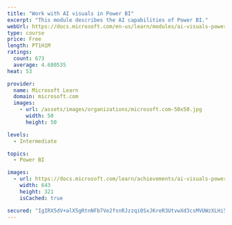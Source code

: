 ```yaml
---
title: "Work with AI visuals in Power BI"
excerpt: "This module describes the AI capabilities of Power BI."
webUrl: https://docs.microsoft.com/en-us/learn/modules/ai-visuals-power-bi/
type: course
price: Free
length: PT1H1M
ratings:
  count: 673
  average: 4.680535
heat: 53

provider:
  name: Microsoft Learn
  domain: microsoft.com
  images:
    - url: /assets/images/organizations/microsoft.com-50x50.jpg
      width: 50
      height: 50

levels:
  - Intermediate

topics:
  - Power BI

images:
  - url: https://docs.microsoft.com/learn/achievements/ai-visuals-power-bi-social.png
    width: 643
    height: 321
    isCached: true

secured: "IgIRX5dV+alX5gRtnNFb7Ve2fsnRJzzqi0SxJKreR3UtvwXd3csMVUWzXLHi5b/kvyp1GoGzJJw7HhDkiPCx3JDjHpqzc6fJZfD9ea4uafjb6bOUMf1UvpVbyvrkPsx9lLN5QuFBUINgu4Qg6FtkCu+qzBqEoDs19iCllULWBzJ9B0ip9TCrxBNFDFgwfI6oXBRAUn8fkLM165v/tGzgEHa+zpwpOt4FjNy0M8JaN33vXDtNxUvSSD7NeTIuekt4B+955K+cMU86DZIDwWLRF8Eqx0/PuLsxenBoZe05bSd9OUGWqOD+39GrgvNwP5ovBK9TndlPthZ4y7tUBkRNuphm17t3PtCrpFl2/xpZ/rbFjE2IkL88HzpqsVCaD7hIeSaHSe1cBpGt8e+CQTjsiUpnH/fkiq02dzACtOsG+7A=;w3WjYe3q1r8dXnlmO1m5vg=="
---
```


